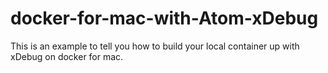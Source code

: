 # docker-for-mac-with-Atom-xDebug
This is an example to tell you how to build your local container up with xDebug on docker for mac.
